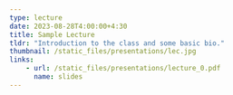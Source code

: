 ```yaml
---
type: lecture
date: 2023-08-28T4:00:00+4:30
title: Sample Lecture
tldr: "Introduction to the class and some basic bio."
thumbnail: /static_files/presentations/lec.jpg
links: 
    - url: /static_files/presentations/lecture_0.pdf
      name: slides
---
```

